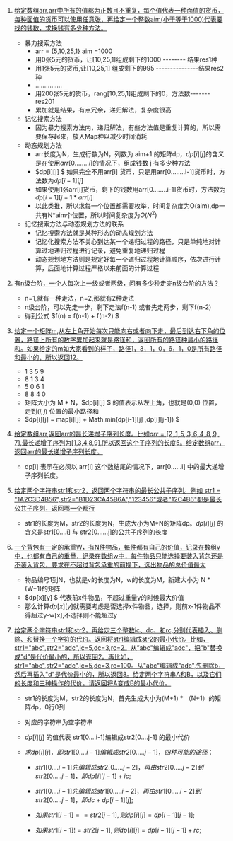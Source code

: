 1. [给定数组arr,arr中所有的值都为正数且不重复，每个值代表一种面值的货币，每种面值的货币可以使用任意张，再给定一个整数aim(小于等于1000)代表要找的钱数，求换钱有多少种方法。](https://github.com/raojianxiong/Notes/blob/master/basic/algorithms/day10/DemoOne.java)
   * 暴力搜索方法
     * arr = {5,10,25,1} aim =1000
     * 用0张5元的货币，让[10,25,1]组成剩下的1000   -------- 结果res1种
     * 用1张5元的货币,让[10,25,1] 组成剩下的995 ---------------结果res2种
     * ...............
     * 用200张5元的货币，rang[10,25,1]组成剩下的0，方法数-------res201
     * 累加就是结果，有点冗余，递归解法，复杂度很高
   * 记忆搜索方法
     * 因为暴力搜索方法内，递归解法，有些方法值是重复计算的，所以需要保存起来，放入Map种以减少时间消耗
   * 动态规划方法
     * arr长度为N，生成行数为N，列数为 aim+1 的矩阵dp，$dp[i][j]$的含义是在使用$arr[0........i]$的情况下，组成钱数 j 有多少种方法
     * $dp[i][j] $ 如果完全不用arr[i] 货币，只是用arr[0........i-1]货币时，方法数为$dp[i-1][j]$
     * 如果使用1张arr[i]货币，剩下的钱数用arr[0........i-1]货币时，方法数为$dp[i-1][j-1*arr[i]$
     * 以此类推，所以求每一个位置都需要枚举，时间复杂度为O(aim),dp一共有N*aim个位置，所以时间复杂度为$O(N^2)$
   * 记忆搜索方法与动态规划方法的联系
     * 记忆搜索方法就是某种形态的动态规划方法
     * 记忆化搜索方法不关心到达某一个递归过程的路径，只是单纯地对计算过地递归过程进行记录，避免重复地递归过程
     * 动态规划地方法则是规定好每一个递归过程地计算顺序，依次进行计算，后面地计算过程严格以来前面的计算过程

2. [有n级台阶，一个人每次上一级或者两级，问有多少种走完n级台阶的方法？](https://github.com/raojianxiong/Notes/blob/master/basic/algorithms/day10/DemoTwo.java)
   * n=1,就有一种走法，n=2,那就有2种走法
   * n级台阶，可以先走一步，剩下走法f(n-1) 或者先走两步，剩下f(n-2)
   * 得到公式 $f(n) = f(n-1) + f(n-2) $

3. [给定一个矩阵m,从左上角开始每次只能向右或者向下走，最后到达右下角的位置，路径上所有的数字累加起来就是路径和，返回所有的路径种最小的路径和。如果给定的m如大家看到的样子，路径1，3，1，0，6，1，0是所有路径和最小的，所以返回12。](https://github.com/raojianxiong/Notes/blob/master/basic/algorithms/day10/DemoThree.java)
   * 1	3	5	9
   * 8      1	3	4
   * 5      0      6      1
   * 8      8      4      0
   * 矩阵大小为 M * N，$dp[i][j] $ 的值表示从左上角，也就是(0,0) 位置，走到$(i,j)$ 位置的最小路径和
   * $dp[i][j] = map[i][j] + Math.min(dp[i-1][j] ,dp[i][j-1]) $

4. [给定数组arr,返回arr的最长递增子序列长度。比如$arr=[2,1,5,3,6,4,8,9,7]$,最长递增子序列为[1,3,4,8,9],所以返回这个子序列的长度5。给定数组arr，返回arr的最长递增子序列长度。](https://github.com/raojianxiong/Notes/blob/master/basic/algorithms/day10/DemoFour.java)
   * dp[i] 表示在必须以 arr[i] 这个数结尾的情况下，arr[0......i] 中的最大递增子序列长度。

5. [给定两个字符串str1和str2，返回两个字符串的最长公共子序列。例如 str1 = "1A2C3D4B56",str2="B1D23CA45B6A","123456"或者"12C4B6"都是最长公共子序列，返回哪一个都行](https://github.com/raojianxiong/Notes/blob/master/basic/algorithms/day10/DemoFive.java)
   * str1的长度为M，str2的长度为N，生成大小为M*N的矩阵dp。$dp[i][j]$ 的含义是str1[0....i] 与 str2[0......j]的公共子序列的长度 

6. [一个背包有一定的承重W，有N件物品，每件都有自己的价值，记录在数组v中，也都有自己的重量，记录在数组w中，每件物品只能选择要装入背包还是不装入背包，要求在不超过背包承重的前提下，选出物品的总价值最大](https://github.com/raojianxiong/Notes/blob/master/basic/algorithms/day10/DemoSix.java)
   * 物品编号1到N，也就是v的长度为N，w的长度为M，新建大小为 N * (W+1)的矩阵
   * $dp[x][y] $ 代表前x件物品，不超过重量y的时候最大价值
   * 那么计算$dp[x][y]$就需要考虑是否选择x件物品，选择，则前x-1件物品不得超过y-w[x],不选择则不能超过y

7. [给定两个字符串str1和str2，再给定三个整数ic、dc、和rc,分别代表插入、删除、和替换一个字符的代价。返回将str1编辑成str2的最小代价。比如，str1="abc",str2="adc",ic=5,dc=3,rc=2。从”abc"编辑成"adc"，把"b"替换成"d"是代价最小的，所以返回2。再比如，str1="abc",str2="adc",ic=5,dc=3,rc=100。从"abc"编辑成"adc",先删除b，然后再插入"d"是代价最小的，所以返回8。给定两个字符串A和B，以及它们的长度和三种操作的代价，请返回将A变成B的最小代价。](https://github.com/raojianxiong/Notes/blob/master/basic/algorithms/day10/DemoSeven.java)

   * str1的长度为M，str2的长度为N，首先生成大小为(M+1) * （N+1）的矩阵dp，0行0列
   * 对应的字符串为空字符串
   * $dp[i][j]$ 的值代表 str1[0....i-1]编辑成str2[0....j-1] 的最小代价
   * $求dp[i][j]，即str1[0....i-1]编辑成str2[0.....j-1]，四种可能的途径：$

     * $str1[0....i-1]先编辑成str2[0.....j-2]，再由str2[0.....j-2]到str2[0.....j-1]，即dp[i][j-1]+ic;$

     * $str1[0....i-1]先编辑成str1[0.....i-2]，再由str1[0.....i-2]到str2[0.....j-1]，即dc+dp[i-1][j];$

     * $如果str1[i-1]==str2[j-1],则dp[i][j]=dp[i-1][j-1];$

     * $如果str1[i-1]!=str2[j-1],则dp[i][j]=dp[i-1][j-1]+rc;$
